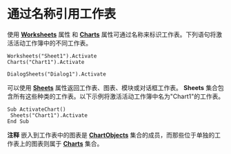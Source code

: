 
# 通过名称引用工作表

使用  **[Worksheets](8b7d660d-ca49-0bd0-dc57-64defa47bd5e.md)** 属性 和 **[Charts](582d9a78-d86f-ab69-0c22-85f8a59412d9.md)** 属性可通过名称来标识工作表。下列语句将激活活动工作簿中的不同工作表。


```
Worksheets("Sheet1").Activate 
Charts("Chart1").Activate
```


```
DialogSheets("Dialog1").Activate
```

可以使用  **[Sheets](45e4e19e-55ea-9615-231d-9435ba6d5a63.md)** 属性返回工作表、图表、模块或对话框工作表。 **Sheets** 集合包含所有这些种类的工作表。以下示例将激活活动工作簿中名为"Chart1"的工作表。



```
Sub ActivateChart() 
 Sheets("Chart1").Activate 
End Sub
```


 **注释**   嵌入到工作表中的图表是 **[ChartObjects](67cf2d82-ed9b-b23d-836f-19b106bcc5ed.md)** 集合的成员，而那些位于单独的工作表上的图表则属于 **[Charts](06d4602e-a713-7ca0-db39-2d8a29f084a0.md)** 集合。

